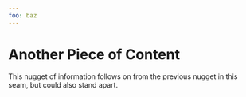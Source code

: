```yaml
---
foo: baz
---
```


# Another Piece of Content

This nugget of information follows on from the previous nugget in this seam, but could also stand apart.
